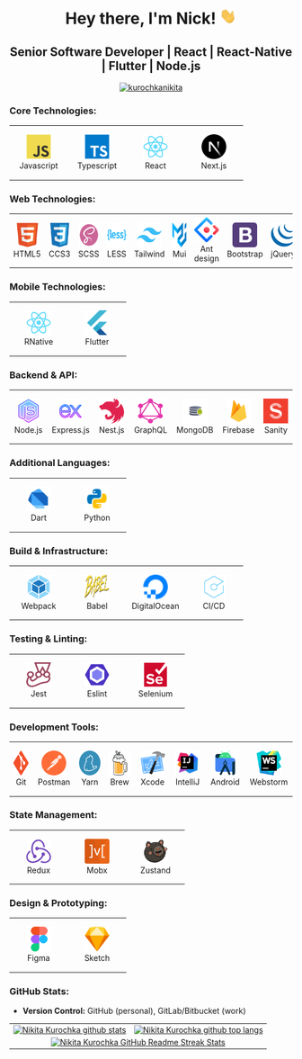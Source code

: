 <h1 align="center">
    Hey there, I'm Nick!
    <img src="./assets/giphy.gif" width="30px" alt="GIF">
</h1>

<h2 align="center">Senior Software Developer | React | React-Native | Flutter | Node.js</h2>

<div>
    <p align="center">
        <a href="https://github-profile-trophy.vercel.app/?username=kurochkanikita" style="display: flex; justify-content: center;" align="center" >
            <img style="display: block; margin-left: auto; margin-right: auto"
                src="https://github-profile-trophy.vercel.app/?username=kurochkanikita&theme=flat&row=1"
                alt="kurochkanikita"
            />  
        </a>
    </p>
</div>

### Core Technologies:
<table>
    <tr align="center">
        <td align="center"  width="90" height="90">
            <img src="images/javascript.svg" alt="HTML5" width="44" height="44"/>
            <br>Javascript
        </td>
        <td align="center"  width="90"  height="90">
            <img src="images/typescript.svg" alt="HTML5" width="44" height="44"/>
            <br>Typescript
        </td>
        <td align="center"  width="90"  height="90">
            <img src="images/react.svg" alt="HTML5" width="44" height="44"/>
            <br>React
        </td>
        <td align="center"  width="90"  height="90">
            <img src="images/nextjs.svg" alt="HTML5" width="44" height="44"/>
            <br>Next.js
        </td>
    </tr>
</table>

### Web Technologies:
<table>
    <tr align="center">
        <td align="center"  width="90"  height="90">
            <img src="images/html.svg" alt="HTML5" width="44" height="44"/>
            <br>HTML5
        </td>
        <td align="center"  width="90"  height="90">
            <img src="images/css.svg" alt="HTML5" width="44" height="44"/>
            <br>CCS3
        </td>
        <td align="center"  width="90"  height="90">
            <img src="images/scss.svg" alt="HTML5" width="44" height="44"/>
            <br>SCSS
        </td>
        <td align="center"  width="90"  height="90">
            <img src="images/less.svg" alt="HTML5" width="44" height="44"/>
            <br>LESS
        </td>
        <td align="center"  width="90"  height="90">
            <img src="images/tailwind.svg" alt="HTML5" width="44" height="44"/>
            <br>Tailwind
        </td>
        <td align="center"  width="90"  height="90">
            <img src="images/mui.svg" alt="HTML5" width="44" height="44"/>
            <br>Mui
        </td>
        <td align="center"  width="90" height="90">
            <img src="images/antd.svg" alt="HTML5" width="44" height="44"/>
            <br>Ant design
        </td>
        <td align="center"  width="90"  height="90">
            <img src="images/bootstrap.svg" alt="HTML5" width="44" height="44"/>
            <br>Bootstrap
        </td>        
        <td align="center"  width="90"  height="90">
            <img src="images/jQuery.svg" alt="HTML5" width="44" height="44"/>
            <br>jQuery
        </td>
    </tr>
</table>

### Mobile Technologies:
<table>
    <tr align="center">
        <td align="center"  width="90"  height="90">
            <img src="images/react.svg" alt="HTML5" width="44" height="44"/>
            <br>RNative
        </td>
        <td align="center"  width="90"  height="90">
            <img src="images/flutter.svg" alt="HTML5" width="44" height="44"/>
            <br>Flutter
        </td>
    </tr>
</table>

### Backend & API:
<table>
    <tr align="center">
        <td align="center"  width="90"  height="90">
            <img src="images/nodejs.svg" alt="HTML5" width="44" height="44"/>
            <br>Node.js
        </td>
        <td align="center"  width="90"  height="90">
            <img src="images/expressjs.svg" alt="HTML5" width="44" height="44"/>
            <br>Express.js
        </td>
        <td align="center"  width="90"  height="90">
            <img src="images/nestjs.svg" alt="HTML5" width="44" height="44"/>
            <br>Nest.js
        </td>
        <td align="center"  width="90"  height="90">
            <img src="images/graphql.svg" alt="HTML5" width="44" height="44"/>
            <br>GraphQL
        </td>
        <td align="center"  width="90"  height="90">
            <img src="images/mongodb.svg" alt="HTML5" width="44" height="44"/>
            <br>MongoDB
        </td>
        <td align="center"  width="90"  height="90">
            <img src="images/firebase.svg" alt="HTML5" width="44" height="44"/>
            <br>Firebase
        </td>
        <td align="center"  width="90"  height="90">
            <img src="images/sanity.svg" alt="HTML5" width="44" height="44"/>
            <br>Sanity
        </td>
    </tr>
</table>

### Additional Languages:
<table>
    <tr align="center">
        <td align="center"  width="90"  height="90">
            <img src="images/dart.svg" alt="HTML5" width="44" height="44"/>
            <br>Dart
        </td>
        <td align="center"  width="90"  height="90">
            <img src="images/python.svg" alt="HTML5" width="44" height="44"/>
            <br>Python
        </td>
    </tr>
</table>

### Build & Infrastructure:
<table>
    <tr align="center">
        <td align="center"  width="90"  height="90">
            <img src="images/webpack.svg" alt="HTML5" width="44" height="44"/>
            <br>Webpack
        </td>
        <td align="center"  width="90"  height="90">
            <img src="images/babel.svg" alt="HTML5" width="44" height="44"/>
            <br>Babel
        </td>
        <td align="center"  width="90"  height="90">
            <img src="images/digitalocean.svg" alt="HTML5" width="44" height="44"/>
            <br>DigitalOcean
        </td>    
        <td align="center"  width="90"  height="90">
            <img src="images/cicd.svg" alt="HTML5" width="44" height="44"/>
            <br>CI/CD
        </td>
    </tr>
</table>

### Testing & Linting:
<table>
    <tr align="center">
        <td align="center"  width="90"  height="90">
            <img src="images/jest.svg" alt="HTML5" width="44" height="44"/>
            <br>Jest
        </td>
        <td align="center"  width="90"  height="90">
            <img src="images/lint.svg" alt="HTML5" width="44" height="44"/>
            <br>Eslint
        </td>
        <td align="center"  width="90"  height="90">
            <img src="images/selenium.svg" alt="HTML5" width="44" height="44"/>
            <br>Selenium
        </td>
    </tr>
</table>

### Development Tools:
<table>
    <tr align="center">
        <td align="center"  width="90"  height="90">
            <img src="images/git.svg" alt="HTML5" width="44" height="44"/>
            <br>Git
        </td>
        <td align="center"  width="90"  height="90">
            <img src="images/postman.svg" alt="HTML5" width="44" height="44"/>
            <br>Postman
        </td>
        <td align="center"  width="90"  height="90">
            <img src="images/yarn.svg" alt="HTML5" width="44" height="44"/>
            <br>Yarn
        </td>
        <td align="center"  width="90"  height="90">
            <img src="images/brew.svg" alt="HTML5" width="44" height="44"/>
            <br>Brew
        </td>
        <td align="center"  width="90"  height="90">
            <img src="images/xcode.svg" alt="HTML5" width="44" height="44"/>
            <br>Xcode
        </td>
        <td align="center"  width="90"  height="90">
            <img src="images/intell.svg" alt="HTML5" width="44" height="44"/>
            <br>IntelliJ
        </td> 
        <td align="center"  width="90"  height="90">
            <img src="images/android.svg" alt="HTML5" width="44" height="44"/>
            <br>Android
        </td>
        <td align="center"  width="90"  height="90">
            <img src="images/webstorm.svg" alt="HTML5" width="44" height="44"/>
            <br>Webstorm
        </td>   
    </tr>
</table>

### State Management:
<table>
    <tr align="center">
        <td align="center"  width="90"  height="90">
            <img src="images/redux.svg" alt="HTML5" width="44" height="44"/>
            <br>Redux
        </td>
        <td align="center"  width="90"  height="90">
            <img src="images/mobx.svg" alt="HTML5" width="44" height="44"/>
            <br>Mobx
        </td>        
        <td align="center"  width="90"  height="90">
            <img src="images/zustand.svg" alt="HTML5" width="44" height="44"/>
            <br>Zustand
        </td>
    </tr>
</table>

### Design & Prototyping:
<table>
    <tr align="center">
        <td align="center"  width="90"  height="90">
            <img src="images/figma.svg" alt="HTML5" width="44" height="44"/>
            <br>Figma
        </td>
        <td align="center"  width="90"  height="90">
            <img src="images/sketch.svg" alt="HTML5" width="44" height="44"/>
            <br>Sketch
        </td>
    </tr>
</table>

### GitHub Stats:
- **Version Control:** GitHub (personal), GitLab/Bitbucket (work)

<table>
  <tr>
      <td>
        <a href="https://github-readme-stats.vercel.app/api?username=KurochkaNikita">
            <img
                src="https://github-readme-stats.vercel.app/api?username=KurochkaNikita&show_icons=true&rank_icon=percentile&include_all_commits=true&hide_border=true&hide=contribs&show=reviews" 
                alt="Nikita Kurochka github stats" 
                style="height: 200px; border: none;"
            />
        </a>
      </td>
      <td>
        <a href="https://github-readme-stats.vercel.app/api/top-langs/?username=KurochkaNikit">
            <img
                src="https://github-readme-stats.vercel.app/api/top-langs/?username=KurochkaNikita&layout=compact&langs_count=8&hide_border=true" 
                alt="Nikita Kurochka github top langs" 
                style="height: 200px"
            />
        </a>
      </td>
  </tr>
  <tr>
      <td colspan=2 align="center">
        <a href="http://github-readme-streak-stats.herokuapp.com?user=KurochkaNikita"> 
            <img 
                src="http://github-readme-streak-stats.herokuapp.com?user=KurochkaNikita&hide_border=true&currStreakLabel=000000&date_format=j%20M%5B%20Y%5D" 
                alt="Nikita Kurochka GitHub Readme Streak Stats" 
                style="height: 200px"
            /> 
        </a>
      </td>
  </tr>
</table>
